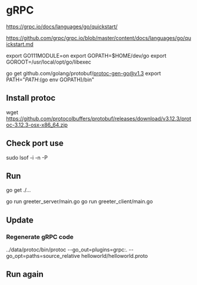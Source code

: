 # gRPC

https://grpc.io/docs/languages/go/quickstart/

https://github.com/grpc/grpc.io/blob/master/content/docs/languages/go/quickstart.md

export GO111MODULE=on 
export GOPATH=$HOME/dev/go
export GOROOT=/usr/local/opt/go/libexec

go get github.com/golang/protobuf/protoc-gen-go@v1.3
export PATH="$PATH:$(go env GOPATH)/bin"

## Install protoc
wget https://github.com/protocolbuffers/protobuf/releases/download/v3.12.3/protoc-3.12.3-osx-x86_64.zip

## Check port use
sudo lsof -i -n -P

## Run

go get ./...

go run greeter_server/main.go
go run greeter_client/main.go

## Update
### Regenerate gRPC code

../data/protoc/bin/protoc --go_out=plugins=grpc:. --go_opt=paths=source_relative helloworld/helloworld.proto

## Run again